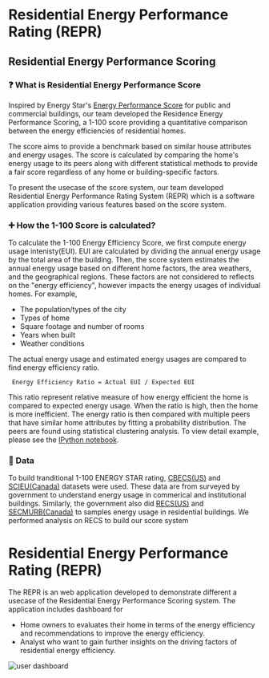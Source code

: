 # Residential Energy Performance Rating (REPR)
## Residential Energy Performance Scoring
### :question: What is Residential Energy Performance Score
Inspired by Energy Star's [Energy Performance Score](https://portfoliomanager.energystar.gov/pdf/reference/ENERGY%20STAR%20Score.pdf) for public and commercial buildings, our team developed the Residence Energy Performance Scoring, a 1-100 score providing a quantitative comparison between the energy efficiencies of residential homes.

The score aims to provide a benchmark based on similar house attributes and energy usages. The score is calculated by comparing the home's energy usage to its peers along with different statistical methods to provide a fair score regardless of any home or building-specific factors.

To present the usecase of the score system, our team developed Residential Energy Performance Rating System (REPR) which is a software application providing various features based on the score system.

### :heavy_plus_sign: How the 1-100 Score is calculated?
To calculate the 1-100 Energy Efficiency Score, we first compute energy usage intenisty(EUI). EUI are calculated by dividing the annual energy usage by the total area of the building. Then, the score system estimates the annual energy usage based on different home factors, the area weathers, and the geographical regions. These factors are not considered to reflects on the "energy efficiency", however impacts the energy usages of individual homes. For example,
* The population/types of the city
* Types of home
* Square footage and number of rooms
* Years when built
* Weather conditions

The actual energy usage and estimated energy usages are compared to find energy efficiency ratio.
```
 Energy Efficiency Ratio = Actual EUI / Expected EUI
```
This ratio represent relative measure of how energy efficient the home is compared to expected energy usage.  When the ratio is high, then the home is more inefficient. The energy ratio is then compared with multiple peers that have similar home attributes by fitting a probability distribution. The peers are found using statistical clustering analysis. To view detail example, please see the [IPython notebook]().

### :open_file_folder: Data
To build tranditional 1-100 ENERGY STAR rating, [CBECS(US)](https://www.eia.gov/consumption/commercial/) and [SCIEU(Canada)](https://oee.nrcan.gc.ca/corporate/statistics/neud/dpa/menus/scieu/2014/tables.cfm) datasets were used. These data are from surveyed by government to understand energy usage in commerical and institutional buildings. Similarly, the government also did [RECS(US)](https://www.eia.gov/consumption/residential/) and [SECMURB(Canada)](https://oee.nrcan.gc.ca/corporate/statistics/neud/dpa/menus/murb/2018/tables.cfm) to samples energy usage in residential buildings. We performed analysis on RECS to build our score system
# Residential Energy Performance Rating (REPR)
The REPR is an web application developed to demonstrate different a usecase of the Residential Energy Performance Scoring system. The application includes dashboard for 
* Home owners to evaluates their home in terms of the energy efficiency and recommendations to improve the energy efficiency.
* Analyst who want to gain further insights on the driving factors of residential energy efficiency. 

<img src="png/dashboard" alt="user dashboard"/>

